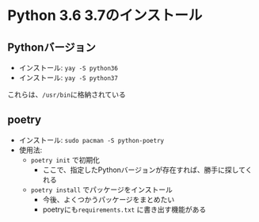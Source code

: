 # Python 3.6 3.7のインストール

## Pythonバージョン
- インストール: `yay -S python36`
- インストール: `yay -S python37`

これらは、`/usr/bin`に格納されている

## poetry
- インストール: `sudo pacman -S python-poetry`
- 使用法: 
  - `poetry init` で初期化
    - ここで、指定したPythonバージョンが存在すれば、勝手に探してくれる   
  - `poetry install` でパッケージをインストール
    - 今後、よくつかうパッケージをまとめたい
    - poetryにも`requirements.txt` に書き出す機能がある
     
